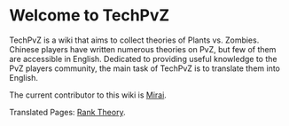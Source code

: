 # Welcome to TechPvZ

TechPvZ is a wiki that aims to collect theories of Plants vs. Zombies. Chinese players have written numerous theories on PvZ, but few of them are accessible in English. Dedicated to providing useful knowledge to the PvZ players community, the main task of TechPvZ is to translate them into English. 

The current contributor to this wiki is [Mirai](https://github.com/H-J-Granger).

Translated Pages: [Rank Theory](survival/rank-theory/).